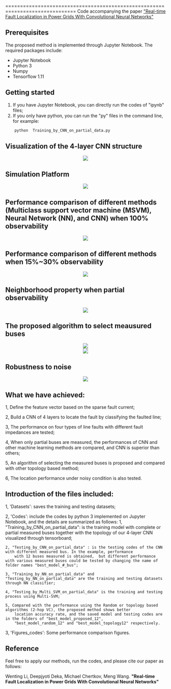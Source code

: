   
==============================================================================
Code accompanying the paper ["Real-time Fault Localization in Power Grids With Convolutional Neural Networks"](https://arxiv.org/abs/1810.05247)

## Prerequisites
The proposed method is implemented through Jupyter Notebook. The required packages include:
- Jupyter Notebook
- Python 3
- Numpy
- Tensorflow 1.11

## Getting started
1) If you have Jupyter Notebook, you can directly run the codes of "ipynb" files;
2) If you only have python, you can run the "py" files in the command line, for example:
```bash
    python  Training_by_CNN_on_partial_data.py
```
 

## Visualization of the 4-layer CNN structure

<center><img src="img/CNN.png" /></center> 

## Simulation Platform

<center><img src="img/System.png" /></center>

## Performance comparison of different methods (Multiclass support vector machine (MSVM), Neural Network (NN), and CNN) when 100% observability 

<center><img src="img/Compare_full_data.png"/></center>

## Performance comparison of different methods when 15%~30% observability

<center><img src="img/Compare_partial_data.png"/></center>

## Neighborhood property when partial observability

<center><img src="img/neighbor.png"/></center>

## The proposed algorithm to select meausured buses

<center><img src="img/alg.png"/></center>

<center><img src="img/alg_cmp.png"/></center>

## Robustness to noise
<center><img src="img/noise.png" /></center>

## What we have achieved:
1, Define the feature vector based on the sparse fault current;

2, Build a CNN of 4 layers to locate the fault by classifying the faulted line;

3, The performance on four types of line faults with different fault impedances are tested;

4, When only partial buses are measured, the performances of CNN and other machine learning methods are compared,
 and CNN is superior than others;
 
5, An algorithm of selecting the measured buses is proposed and compared with other topology based method;

6, The location performance under noisy condition is also tested.

## Introduction of the files included:
1, 'Datasets': saves the training and testing datasets;

2, 'Codes': include the codes by python 3 implemented on Jupyter Notebook, and the details are summarized as follows:
	1, "Training_by_CNN_on_partial_data": is the training model with complete or partial measured buses together with the 
		topology of our 4-layer CNN visualized through tensorboard;
		
	2, "Testing_by_CNN_on_partial_data" : is the testing codes of the CNN with different measured bus. In the example, performance 
		with 12 buses measured is obtained,  but different performance with various measured buses could be tested by changing the name of folder names "best_model_#_bus";
		
	3, "Training_by_NN_on_partial_data" and "Testing_by_NN_on_partial_data" are the training and testing datasets through NN classifier;
	
	4, "Testing_by_Multi_SVM_on_partial_data" is the training and testing process using Multi-SVM;
	
	5, Compared with the performance using the Random or topology based algorithms (2-hop VC), the proposed method shows better 
		location accuracy rate, and the saved model and testing codes are in the folders of "best_model_proposed_12", 
		"best_model_random_12" and "best_model_topology12" respectively.
		
3, 'Figures_codes': Some performance comparison figures.


## Reference

Feel free to apply our methods, run the codes, and please cite our paper as follows:

Wenting Li, Deepjyoti Deka, Michael Chertkov, Meng Wang. **"Real-time Fault Localization in Power Grids With Convolutional Neural Networks"** 
 
 
